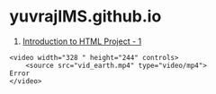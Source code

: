 # yuvrajIMS.github.io

<!DOCTYPE html>
<html lang="en">
	<head>
		<meta charset="utf-8">
		<meta name="viewport" content="width=device-width, initial-scale=1">
		<title>yuvrajIMS</title>
	</head>
	<body>
		<ol start="1">
			<p><li><a href="Intro to HTML final project.html"> Introduction to HTML Project - 1</a></li></p>
           	</ol>
		
	<video width="328 " height="244" controls>
		<source src="vid_earth.mp4" type="video/mp4">
	Error
	</video> 
		
</body>
</html>
